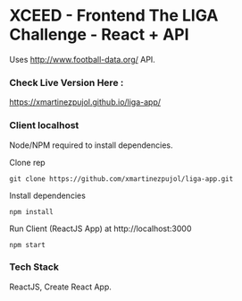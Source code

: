 # XCEED - Frontend The LIGA Challenge - React + API

Uses http://www.football-data.org/ API.

### Check Live Version Here :

https://xmartinezpujol.github.io/liga-app/

### Client localhost
Node/NPM required to install dependencies.

Clone rep
``` shell
git clone https://github.com/xmartinezpujol/liga-app.git
```

Install dependencies
``` shell
npm install
```

Run Client (ReactJS App) at http://localhost:3000
``` shell
npm start
```

### Tech Stack
ReactJS, Create React App.
